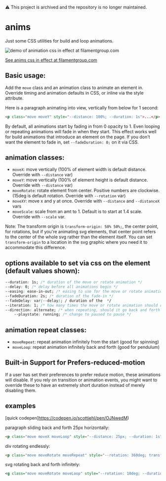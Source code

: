 :warning: This project is archived and the repository is no longer maintained. 

# anims

Just some CSS utilities for build and loop animations.  

![demo of animation css in effect at filamentgroup.com](https://user-images.githubusercontent.com/214783/93365193-7d661600-f817-11ea-9ba7-fbf261d6961b.gif)

[See anims css in effect at filamentgroup.com](https://www.filamentgroup.com)

## Basic usage:

Add the `move` class and an animation class to animate an element in. Override timing and animation defaults in CSS, or inline via the style attribute.

Here is a paragraph animating into view, vertically from below for 1 second:
```html
<p class="move moveY" style="--distance: 100%; --duration: 1s">...</p>
 ```

By default, all animations start by fading in from 0 opacity to 1. Even looping or repeating animations will fade in when they start. This effect works well for build animations that introduce an element on the page. 
If you don't want the element to fade in, set `--fadeDuration: 0;` on it via CSS.

## animation classes:
- `moveX`: move vertically (100% of element width is default distance. Override with `--distance` var)
- `moveY`: move vertically (100% of element height is default distance. Override with `--distance` var)
- `moveRotate`: rotate element from center. Positive numbers are clockwise. (15deg is default rotation. Override with `--rotation` var)
- `moveXY`: move x and y at once. Override with `--distance` and `--distanceX` vars
- `moveScale`: scale from an amt to 1. Default is to start at 1.4 scale. Override with `--scale` var.

Note: The transform origin is `transform-origin: 50% 50%;`, the center point, for rotations, but if you're animating svg elements, that center point refers to the center of the whole svg rather than the element itself. You can set `transform-origin` to a location in the svg graphic where you need it to accommodate this difference.

## options available to set via css on the element (default values shown):

```css
--duration: 1s; /* duration of the move or rotate animation */
--delay: 0; /* delay before all animations begin */
--easing: ease-in-out; /* easing to use for the move or rotate animation */
--fadeDuration: 2s; /* duration of the fade-in */
--fadeDelay: var(--delay); / duration of the  */
--iteration: 1; /* how many times the move or rotate animation should run. if it's infinite, use a repeat class below */
--direction: alternate; /* when repeating, should it go back and forth or "normal". if infinite, use a repeat class below */ 
	--playstate: running; /* change to paused to pause */
```

## animation repeat classes:
- `moveRepeat`: repeat animation infinitely from the start (good for spinning)
- `moveLoop`: repeat animation infinitely back and forth (good for pendulum)

## Built-in Support for Prefers-reduced-motion

If a user has set their preferences to prefer reduce motion, these animations will disable. If you rely on transition or animation events, you might want to override these to have an extremely short duration instead of merely disabling them.

## examples

[quick codepen]https://codepen.io/scottjehl/pen/OJNwedM)


paragraph sliding back and forth 25px horizontally:
```html
<p class="move moveX moveLoop" style="--distance: 25px; --duration: 1s">...</p>
 ```
 
div rotating endlessly:
```html
<p class="move moveRotate moveRepeat" style="--rotation: 360deg; transform-origin: 50% 50%; --duration: 4s">...</p>
 ```


svg rotating back and forth infinitely:
```svg
<g class="move moveRotate moveLoop" style="--rotation: 10deg; --duration: 20s; --delay: 10s">...
 ```
